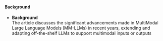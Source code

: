 #### Background
- **Background**       
The article discusses the significant advancements made in MultiModal Large Language Models (MM-LLMs) in recent years, extending and adapting off-the-shelf LLMs to support multimodal inputs or outputs